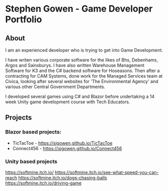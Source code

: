 # Stephen Gowen - Game Developer Portfolio

## About

I am an experienced developer who is trying to get into Game Development.

I have writen various corporate software for the likes of Bhs, Debenhams, Argos and Sainsburys. I have also written Warehouse Management Software for K3 and the C# backend software for Hoseasons. Then after a contracting for CAM Systems, done work for the Managed Services team at Civica, looking after several websites for 'The Environmental Agency' and various other Central Government Departments.

I developed several games using C# and Blazor before undertaking a 14 week Unity game development course with Tech Educators.

## Projects

### Blazor based projects:
- TicTacToe - https://sjgowen.github.io/TicTacToe
- Connect456 - https://sjgowen.github.io/Connect456

### Unity based projects
https://softmine.itch.io/
https://softmine.itch.io/see-what-speed-you-can-reach
https://softmine.itch.io/dogs-chasing-balls
https://softmine.itch.io/driving-game

